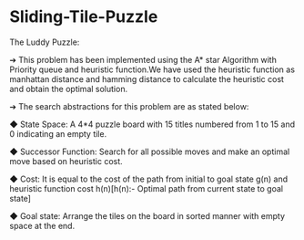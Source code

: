 # Sliding-Tile-Puzzle


The Luddy Puzzle:

➔ This problem has been implemented using the A* star Algorithm with Priority queue and heuristic function.We have used the heuristic function as manhattan distance and hamming distance to calculate the heuristic cost and obtain the optimal solution.

➔ The search abstractions for this problem are as stated below:

◆ State Space: A 4\*4 puzzle board with 15 titles numbered from 1 to 15 and 0 indicating an empty tile.

◆ Successor Function: Search for all possible moves and make an optimal move based on heuristic cost.

◆ Cost: It is equal to the cost of the path from initial to goal state g(n) and heuristic function cost h(n)[h(n):- Optimal path from current state to goal state]

◆ Goal state: Arrange the tiles on the board in sorted manner with empty space at the end.
